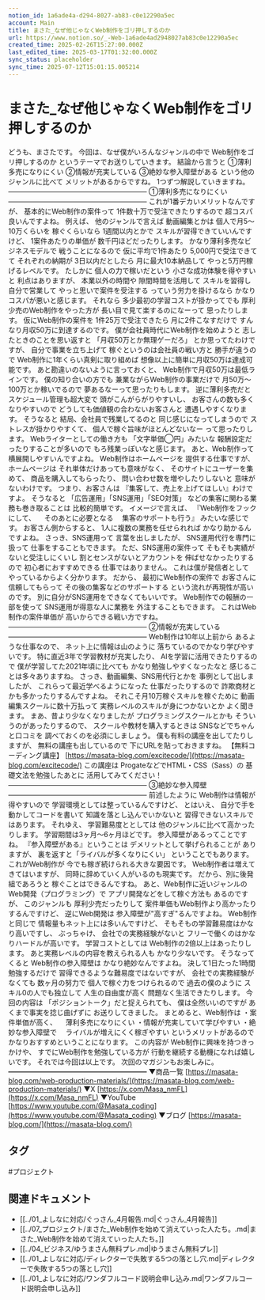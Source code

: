 ```yaml
---
notion_id: 1a6ade4a-d294-8027-ab83-c0e12290a5ec
account: Main
title: まさた_なぜ他じゃなくWeb制作をゴリ押しするのか
url: https://www.notion.so/_-Web-1a6ade4ad2948027ab83c0e12290a5ec
created_time: 2025-02-26T15:27:00.000Z
last_edited_time: 2025-03-17T01:32:00.000Z
sync_status: placeholder
sync_time: 2025-07-12T15:01:15.005214
---
```

# まさた_なぜ他じゃなくWeb制作をゴリ押しするのか

どうも、まさたです。
今回は、なぜ僕がいろんなジャンルの中で
Web制作をゴリ押しするのか
というテーマでお送りしていきます。
結論から言うと
①薄利多売になりにくい
②情報が充実している
③絶妙な参入障壁がある
という他のジャンルに比べて
メリットがあるからですね。
1つずつ解説していきますね。
————————————————————
①薄利多売になりにくい
————————————————————
これが1番デカいメリットなんですが、
基本的にWeb制作の案件って
1件数十万で受注できたりするので
超コスパ良いんですよね。
例えば、
他のジャンルで言えば
動画編集とかは
個人で月5〜10万くらいを
稼ぐくらいなら
1週間以内とかで
スキルが習得できていいんですけど、
1案件あたりの単価が
数千円ほどだったりします。
かなり薄利多売なビジネスモデルで
戦うことになるので
仮に平均で1件あたり
5,000円で受注できてて
それぞれの納期が
3日以内だとしたら
月に最大10本納品して
やっと5万円稼げるレベルです。
たしかに
個人の力で稼いだという
小さな成功体験を得やすいと
利点はありますが、
本業以外の時間や
隙間時間を活用して
スキルを習得し
自分で営業して
やっと思いで案件を受注する
っていう労力を掛けるなら
かなりコスパが悪いと感じます。
それなら
多少最初の学習コストが掛かってでも
厚利少売のWeb制作をやった方が
長い目で見て楽するのになーって
思ったりします。
仮にWeb制作の案件を
1件25万で受注できたら
月に2件こなすだけで
すんなり月収50万に到達するのです。
僕が会社員時代にWeb制作を始めようと
志したときのことを思い返すと
「月収50万とか無理ゲーだろ」
とか思ってたわけですが、
自分で事業を立ち上げて
稼ぐというのは会社員の戦い方と
勝手が違うので
Web制作に1年くらい真剣に取り組めば
想像以上に簡単に月収50万は達成可能です。
あと勘違いのないように言っておくと、
Web制作で月収50万は最低ラインです。
僕の知り合いの方でも
兼業ながらWeb制作の事業だけで
月50万〜100万とか稼いでるので
夢あるなーって思ったりもします。
逆に薄利多売だと
スケジュール管理も超大変で
頭がこんがらがりやすいし、
お客さんの数も多くなりやすいので
どうしても価値観の合わないお客さんと
遭遇しやすくなります。
そうなると
結局、会社員で残業してるのと
同じ感じになってしまうので
ストレスが掛かりやすくて、
個人で稼ぐ旨味がほとんどないなー
って思ったりします。
Webライターとしての働き方も
「文字単価◯円」みたいな
報酬設定だったりすることが多いので
もろ残業っぽいなと感じます。
あと、Web制作って
横展開しやすいんですよね。
Web制作はホームページを
提供する仕事ですが、
ホームページは
それ単体だけあっても意味がなく、
そのサイトにユーザーを集めて、
商品を購入してもらったり、
問い合わせ数を増やしたりしないと
意味がないわけです。
つまり、お客さんは
『集客して、売上を上げてほしい』わけですよ。
そうなると
「広告運用」「SNS運用」「SEO対策」
などの集客に関わる業務も巻き取ることは
比較的簡単です。
イメージで言えば、
『Web制作をフックにして、
　そのあとに必要となる
　集客のサポートも行う』
みたいな感じです。
お客さん側からすると、
1人に複数の業務を任せられれば
かなり助かるんですよね。
さっき、SNS運用って
言葉を出しましたが、
SNS運用代行を専門に扱って
仕事をすることもできます。
ただ、SNS運用の案件って
そもそも実績がないと受注しにくいし
割とセンスがないとアカウントを
伸ばせなかったりするので
初心者におすすめできる
仕事ではありません。
これは僕が発信者として
やっているからよく分かります。
だから、
最初にWeb制作の案件で
お客さんに信頼してもらって
その後の集客などのサポートする
という流れが再現性が高いのです。
別に自分がSNS運用をできなくてもいいです。
Web制作での報酬の一部を使って
SNS運用が得意な人に業務を
外注することもできます。
これはWeb制作の案件単価が
高いからできる戦い方ですね。
————————————————————
②情報が充実している
————————————————————
Web制作は10年以上前から
あるような仕事なので、
ネット上に情報は山のように
落ちているのでかなり学びやすいです。
特に直近3年で学習教材が充実したり、
AIを学習に活用できたりするので
僕が学習してた2021年頃に比べても
かなり勉強しやすくなったなと
感じることは多々ありますね。
さっき、動画編集、SNS用代行とかを
事例として出しましたが、
これらって最近学べるようになった
仕事だったりするので
詐欺商材とかも多かったりするんですよね。
それこそ月10万稼ぐスキルを稼ぐために
動画編集スクールに数十万払って
実務レベルのスキルが身につかないとか
よく聞きます。
まあ、昔より少なくなりましたが
プログラミングスクールとかも
そういうのがあったりするので、
スクールや教材を購入するときは
SNSなどでちゃんと口コミを
調べておくのを必須にしましょう。
僕も有料の講座を出してたりしますが、
無料の講座も出しているので
下にURLを貼っておきますね。
【無料コーディング講座】
[https://masata-blog.com/excitecode/](https://masata-blog.com/excitecode/)
この講座は
ProgateなどでHTML・CSS（Sass）の
基礎文法を勉強したあとに
活用してみてください！
————————————————————
③絶妙な参入障壁
————————————————————
前述したように
Web制作は情報が得やすいので
学習環境としては整っているんですけど、
とはいえ、
自分で手を動かしてコードを書いて
知識を落とし込んでいかないと
習得できないスキルではあります。
それゆえ、
学習難易度ととしては
他のジャンルに比べて高かったりします。
学習期間は3ヶ月〜6ヶ月ほどです。
参入障壁があるってことですね。
『参入障壁がある』ということは
デメリットとして挙げられることが
ありますが、
裏を返すと「ライバルが多くなりにくい」
ということでもあります。
これがWeb制作が
今でも稼ぎ続けられる大きな要因です。
Web制作者は増えてきてはいますが、
同時に辞めていく人がいるのも現実です。
だから、別に後発組であろうと
稼ぐことはできるんですね。
あと、Web制作に近いジャンルの
Web開発（プログラミング）で
アプリ開発などをして稼ぐ方法も
あるのですが、
このジャンルも
厚利少売だったりして
案件単価もWeb制作より高かったり
するんですけど、
逆にWeb開発は
参入障壁が"高すぎ"るんですよね。
Web制作と同じで
情報量もネット上には多いんですけど、
そもそもの学習難易度はかなり高いですし、
ぶっちゃけ、
会社での実務経験がないと
フリーで働くのはかなりハードルが高いです。
学習コストとしては
Web制作の2倍以上はあったりします。
あと実務レベルの内容を教えられる人も
かなり少ないです。
そうなってくると
Web制作の参入障壁は
かなり絶妙なんですよね。
決して1日たった1時間勉強するだけで
習得できるような難易度ではないですが、
会社での実務経験がなくても
数ヶ月の努力で
個人で稼ぐ力をつけられるので
過去の僕のように
スキル0の人でも独立して
人生の自由度が高く
問題なく生活できたりします。
今回の内容は
「ポジショントーク」だと捉えられても、
僕は全然いいのですが
あくまで事実を捻じ曲げずに
お送りしてきました。
まとめると、Web制作は
・案件単価が高く、
　薄利多売になりにくい
・情報が充実していて学びやすい
・絶妙な参入障壁で
　ライバルが増えにくく稼ぎやすい
というメリットがあるので
かなりおすすめということになります。
この内容が
Web制作に興味を持つきっかけや、
すでにWeb制作を勉強している方が
行動を継続する動機になれば嬉しいです。
それでは今回は以上です。
次回のマガジンもお楽しみに。
━━━━━━━━━━━━━━━━━━━━
▼商品一覧
[https://masata-blog.com/web-production-materials/](https://masata-blog.com/web-production-materials/)
▼X
[https://x.com/Masa_nmFL](https://x.com/Masa_nmFL)
▼YouTube
[https://www.youtube.com/@Masata_coding](https://www.youtube.com/@Masata_coding)
▼ブログ
[https://masata-blog.com/](https://masata-blog.com/)

## タグ

#プロジェクト 

## 関連ドキュメント

- [[../01_よしなに対応/ぐっさん_4月報告.md|ぐっさん_4月報告]]
- [[../07_プロジェクト/まさた_Web制作を始めて消えていった人たち。.md|まさた_Web制作を始めて消えていった人たち。]]
- [[../04_ビジネス/ゆうまさん無料プレ.md|ゆうまさん無料プレ]]
- [[../01_よしなに対応/ディレクターで失敗する5つの落とし穴.md|ディレクターで失敗する5つの落とし穴]]
- [[../01_よしなに対応/ワンダフルコード説明会申し込み.md|ワンダフルコード説明会申し込み]]

